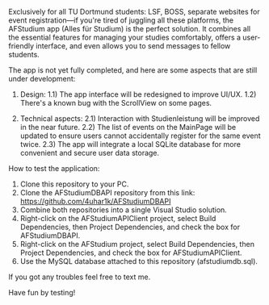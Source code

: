Exclusively for all TU Dortmund students:
LSF, BOSS, separate websites for event registration—if you're tired of juggling all these platforms, the AFStudium app (Alles für Studium) is the perfect solution. 
It combines all the essential features for managing your studies comfortably, offers a user-friendly interface, and even allows you to send messages to fellow students.

The app is not yet fully completed, and here are some aspects that are still under development:
1) Design:
1.1) The app interface will be redesigned to improve UI/UX.
1.2) There's a known bug with the ScrollView on some pages.

2) Technical aspects:
2.1) Interaction with Studienleistung will be improved in the near future.
2.2) The list of events on the MainPage will be updated to ensure users cannot accidentally register for the same event twice.
2.3) The app will integrate a local SQLite database for more convenient and secure user data storage.

How to test the application:

1) Clone this repository to your PC.
2) Clone the AFStudiumDBAPI repository from this link: https://github.com/4uhar1k/AFStudiumDBAPI
3) Combine both repositories into a single Visual Studio solution.
4) Right-click on the AFStudiumAPIClient project, select Build Dependencies, then Project Dependencies, and check the box for AFStudiumDBAPI.
5) Right-click on the AFStudium project, select Build Dependencies, then Project Dependencies, and check the box for AFStudiumAPIClient.
6) Use the MySQL database attached to this repository (afstudiumdb.sql).

If you got any troubles feel free to text me.

Have fun by testing!

